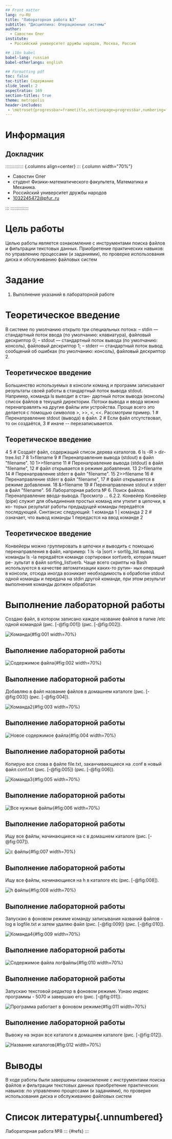 ```yaml
---
## Front matter
lang: ru-RU
title: "Лабораторная работа №3"
subtitle: "Дисциплина: Операционные системы"
author: 
  - Савостин Олег
institute:
  - Российский университет дружбы народов, Москва, Россия

## i18n babel
babel-lang: russian
babel-otherlangs: english

## Formatting pdf
toc: false
toc-title: Содержание
slide_level: 2
aspectratio: 169
section-titles: true
theme: metropolis
header-includes:
 - \metroset{progressbar=frametitle,sectionpage=progressbar,numbering=fraction}
---
```


# Информация

## Докладчик

:::::::::::::: {.columns align=center}
::: {.column width="70%"}

  * Савостин Олег
  * студент Физики-математического факультета, Математика и Механика.
  * Российский университет дружбы народов
  * [1032245472@pfur..ru](mailto:1032245472@pfur.ru)

:::
::::::::::::::

# Цель работы

Целью работы является ознакомление с инструментами поиска файлов и фильтрации текстовых данных. Приобретение практических навыков: по управлению процессами (и заданиями), по
проверке использования диска и обслуживанию файловых систем

# Задание

1. Выполнение указаний в лабораторной работе 

# Теоретическое введение

В системе по умолчанию открыто три специальных потока:
– stdin — стандартный поток ввода (по умолчанию: клавиатура), файловый дескриптор
0;
– stdout — стандартный поток вывода (по умолчанию: консоль), файловый дескриптор
1;
– stderr — стандартный поток вывод сообщений об ошибках (по умолчанию: консоль),
файловый дескриптор 2.

## Теоретическое введение

Большинство используемых в консоли команд и программ записывают результаты
своей работы в стандартный поток вывода stdout. Например, команда ls выводит в стан-
дартный поток вывода (консоль) список файлов в текущей директории. Потоки вывода
и ввода можно перенаправлять на другие файлы или устройства. Проще всего это делается
с помощью символов >, >>, <, <<. Рассмотрим пример.
1 # Перенаправление stdout (вывода) в файл.
2 # Если файл отсутствовал, то он создаётся,
3 # иначе -- перезаписывается.

## Теоретическое введение

4
5 # Создаёт файл, содержащий список дерева каталогов.
6 ls -lR > dir-tree.list
7
8 1>filename
9 # Перенаправление вывода (stdout) в файл "filename".
10 1>>filename
11 # Перенаправление вывода (stdout) в файл "filename",
12 # файл открывается в режиме добавления.
13 2>filename
14 # Перенаправление stderr в файл "filename".
15 2>>filename
16 # Перенаправление stderr в файл "filename",
17 # файл открывается в режиме добавления.
18 &>filename
19 # Перенаправление stdout и stderr в файл "filename".
56 Лабораторная работа № 6. Поиск файлов. Перенаправление ввода-вывода. Просмотр …
6.2.2. Конвейер
Конвейер (pipe) служит для объединения простых команд или утилит в цепочки, в ко-
торых результат работы предыдущей команды передаётся последующей. Синтаксис
следующий:
1 команда 1 | команда 2
2 # означает, что вывод команды 1 передастся на ввод команде 2

## Теоретическое введение

Конвейеры можно группировать в цепочки и выводить с помощью перенаправления
в файл, например:
1 ls -la |sort > sortilg_list
вывод команды ls -la передаётся команде сортировки sort\verb, которая пишет ре-
зультат в файл sorting_list\verb.
Чаще всего скрипты на Bash используются в качестве автоматизации каких-то рутин-
ных операций в консоли, отсюда иногда возникает необходимость в обработке stdout
одной команды и передача на stdin другой команде, при этом результат выполнения
команды должен обработан

# Выполнение лабораторной работы

Создаю файл, в котором записано каждое название файлов в папке /etc одной командой (рис. [-@fig:001]) (рис. [-@fig:002]).

![Команда](image/1.png){#fig:001 width=70%}

## Выполнение лабораторной работы

![Содержимое файла](image/2.png){#fig:002 width=70%}

## Выполнение лабораторной работы

Добавляю в файл название файлов в домашнем каталоге (рис. [-@fig:003]) (рис. [-@fig:004]).

![Команда2](image/3.png){#fig:003 width=70%}

## Выполнение лабораторной работы

![Новое содержимое файла](image/4.png){#fig:004 width=70%}

## Выполнение лабораторной работы

Копирую все слова в файле file.txt, заканчивающиеся на .conf в новый файл conf.txt (рис. [-@fig:005]) (рис. [-@fig:006]).

![Команда3](image/5.png){#fig:005 width=70%}

## Выполнение лабораторной работы

![Все нужные файлы](image/6.png){#fig:006 width=70%} 

## Выполнение лабораторной работы

Ищу все файлы, начинающиеся на с в домашнем каталоге (рис. [-@fig:007]).

![с файлы](image/7.png){#fig:007 width=70%}

## Выполнение лабораторной работы

Ищу все файлы, начинающиеся на h в каталоге etc (рис. [-@fig:008]).

![h файлы](image/9.png){#fig:008 width=70%}

## Выполнение лабораторной работы

Запускаю в фоновом режиме команду записывания названий файлов -log в logfile.txt и затем удаляю файл (рис. [-@fig:009]) (рис. [-@fig:010]).

![Команда4](image/11.png){#fig:009 width=70%}

## Выполнение лабораторной работы

![Содержимое файла логфайлы](image/10.png){#fig:010 width=70%}

## Выполнение лабораторной работы

Запускаю текстовой редактор в фоновом режиме. Узнаю индекс программы - 5070 и завершаю его (рис. [-@fig:011]).

![Программа работает в фоновом режиме](image/13.png){#fig:011 width=70%}

## Выполнение лабораторной работы

Вывожу на экран все каталоги в домашнем каталоге (рис. [-@fig:012]).

![Название каталогов](image/14.png){#fig:012 width=70%}

# Выводы

В ходе работы были завершены ознакомление с инструментами поиска файлов и фильтрации текстовых данных приобретение практических навыков: по управлению процессами (и заданиями), по проверке использования диска и обслуживанию файловых систем


# Список литературы{.unnumbered}

Лабораторная работа №8
::: {#refs}
:::
